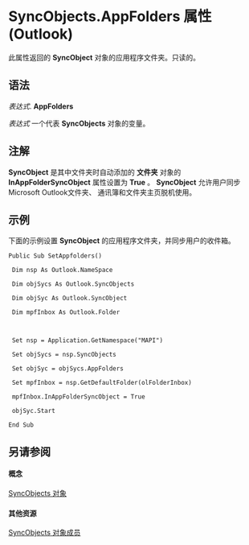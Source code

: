 
# SyncObjects.AppFolders 属性 (Outlook)

此属性返回的 **SyncObject** 对象的应用程序文件夹。只读的。


## 语法

 _表达式_. **AppFolders**

 _表达式_ 一个代表 **SyncObjects** 对象的变量。


## 注解

 **SyncObject** 是其中文件夹时自动添加的 **文件夹** 对象的 **InAppFolderSyncObject** 属性设置为 **True** 。 **SyncObject** 允许用户同步Microsoft Outlook文件夹、 通讯簿和文件夹主页脱机使用。


## 示例

下面的示例设置 **SyncObject** 的应用程序文件夹，并同步用户的收件箱。


```
Public Sub SetAppfolders() 
 
 Dim nsp As Outlook.NameSpace 
 
 Dim objSycs As Outlook.SyncObjects 
 
 Dim objSyc As Outlook.SyncObject 
 
 Dim mpfInbox As Outlook.Folder 
 
 
 
 Set nsp = Application.GetNamespace("MAPI") 
 
 Set objSycs = nsp.SyncObjects 
 
 Set objSyc = objSycs.AppFolders 
 
 Set mpfInbox = nsp.GetDefaultFolder(olFolderInbox) 
 
 mpfInbox.InAppFolderSyncObject = True 
 
 objSyc.Start 
 
End Sub
```


## 另请参阅


#### 概念


[SyncObjects 对象](88e59f63-d834-b174-bbda-0af0cf2d0520.md)
#### 其他资源


[SyncObjects 对象成员](f8302d59-6a53-bd63-be46-6e7398038e09.md)